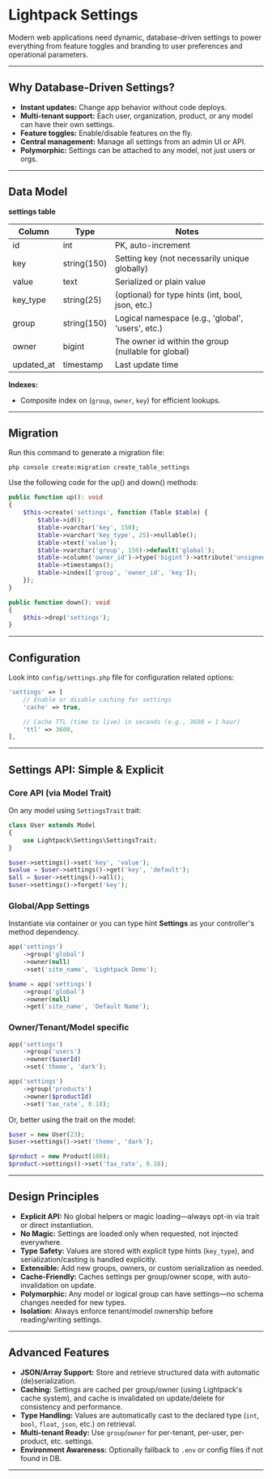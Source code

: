 # Lightpack Settings

Modern web applications need dynamic, database-driven settings to power everything from feature toggles and branding to user preferences and operational parameters.

---

## Why Database-Driven Settings?
- **Instant updates:** Change app behavior without code deploys.
- **Multi-tenant support:** Each user, organization, product, or any model can have their own settings.
- **Feature toggles:** Enable/disable features on the fly.
- **Central management:** Manage all settings from an admin UI or API.
- **Polymorphic:** Settings can be attached to any model, not just users or orgs.

---

## Data Model

**settings table**

| Column      | Type         | Notes                                              |
|-------------|--------------|----------------------------------------------------|
| id          | int          | PK, auto-increment                                 |
| key         | string(150)  | Setting key (not necessarily unique globally)      |
| value       | text         | Serialized or plain value                          |
| key_type    | string(25)   | (optional) for type hints (int, bool, json, etc.)  |
| group       | string(150)  | Logical namespace (e.g., 'global', 'users', etc.)  |
| owner       | bigint       | The owner id within the group (nullable for global)|
| updated_at  | timestamp    | Last update time                                   |

**Indexes:**
- Composite index on (`group`, `owner`, `key`) for efficient lookups.

---


## Migration

Run this command to generate a migration file:

```cli
php console create:migration create_table_settings
```

Use the following code for the up() and down() methods:

```php
public function up(): void
{
    $this->create('settings', function (Table $table) {
        $table->id();
        $table->varchar('key', 150);
        $table->varchar('key_type', 25)->nullable();
        $table->text('value');
        $table->varchar('group', 150)->default('global');
        $table->column('owner_id')->type('bigint')->attribute('unsigned')->nullable();
        $table->timestamps();
        $table->index(['group', 'owner_id', 'key']);
    });
}

public function down(): void
{
    $this->drop('settings');
}
```

---

## Configuration

Look into `config/settings.php` file for configuration related options:

```php
'settings' => [
    // Enable or disable caching for settings
    'cache' => true,

    // Cache TTL (time to live) in seconds (e.g., 3600 = 1 hour)
    'ttl' => 3600,
],
```

---

## Settings API: Simple & Explicit

### Core API (via Model Trait)
On any model using `SettingsTrait` trait:

```php
class User extends Model
{
    use Lightpack\Settings\SettingsTrait;
}
```

```php
$user->settings()->set('key', 'value');
$value = $user->settings()->get('key', 'default');
$all = $user->settings()->all();
$user->settings()->forget('key');
```

### Global/App Settings

Instantiate via container or you can type hint **Settings** as your controller's method dependency.

```php
app('settings')
    ->group('global')
    ->owner(null)
    ->set('site_name', 'Lightpack Demo');
```

```php
$name = app('settings')
    ->group('global')
    ->owner(null)
    ->get('site_name', 'Default Name');
```

### Owner/Tenant/Model specific

```php
app('settings')
    ->group('users')
    ->owner($userId)
    ->set('theme', 'dark');
```

```php
app('settings')
    ->group('products')
    ->owner($productId)
    ->set('tax_rate', 0.18);
```

Or, better using the trait on the model:

```php
$user = new User(23);
$user->settings()->set('theme', 'dark');
```

```php
$product = new Product(100);
$product->settings()->set('tax_rate', 0.18);
```

---

## Design Principles

- **Explicit API:** No global helpers or magic loading—always opt-in via trait or direct instantiation.
- **No Magic:** Settings are loaded only when requested, not injected everywhere.
- **Type Safety:** Values are stored with explicit type hints (`key_type`), and serialization/casting is handled explicitly.
- **Extensible:** Add new groups, owners, or custom serialization as needed.
- **Cache-Friendly:** Caches settings per group/owner scope, with auto-invalidation on update.
- **Polymorphic:** Any model or logical group can have settings—no schema changes needed for new types.
- **Isolation:** Always enforce tenant/model ownership before reading/writing settings.

---

## Advanced Features

- **JSON/Array Support:** Store and retrieve structured data with automatic (de)serialization.
- **Caching:** Settings are cached per group/owner (using Lightpack's cache system), and cache is invalidated on update/delete for consistency and performance.
- **Type Handling:** Values are automatically cast to the declared type (`int`, `bool`, `float`, `json`, etc.) on retrieval.
- **Multi-tenant Ready:** Use `group`/`owner` for per-tenant, per-user, per-product, etc. settings.
- **Environment Awareness:** Optionally fallback to `.env` or config files if not found in DB.
---